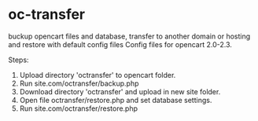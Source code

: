# oc-transfer
buckup opencart files and database, transfer to another domain or hosting and restore with default config files
Config files for opencart 2.0-2.3.

Steps:
1. Upload directory 'octransfer' to opencart folder.
2. Run site.com/octransfer/backup.php
3. Download directory 'octransfer' and upload in new site folder.
4. Open file octransfer/restore.php and set database settings.
5. Run site.com/octransfer/restore.php
